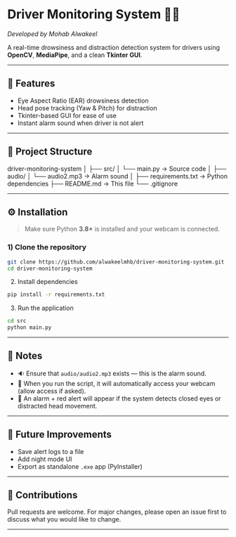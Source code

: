 # Driver Monitoring System 🚗👀

_Developed by Mohab Alwakeel_

A real-time drowsiness and distraction detection system for drivers using **OpenCV**, **MediaPipe**, and a clean **Tkinter GUI**.

---

## 🔧 Features

- Eye Aspect Ratio (EAR) drowsiness detection
- Head pose tracking (Yaw & Pitch) for distraction
- Tkinter-based GUI for ease of use
- Instant alarm sound when driver is not alert

---

## 📁 Project Structure

driver-monitoring-system
│
├── src/
│ └── main.py → Source code
│
├── audio/
│ └── audio2.mp3 → Alarm sound
│
├── requirements.txt → Python dependencies
├── README.md → This file
└── .gitignore

---

## ⚙️ Installation

> Make sure Python **3.8+** is installed and your webcam is connected.

### 1) Clone the repository

```bash
git clone https://github.com/alwakeelmhb/driver-monitoring-system.git
cd driver-monitoring-system

```

2. Install dependencies

```bash
pip install -r requirements.txt

```

3. Run the application

```bash
cd src
python main.py

```

---

## 🎯 Notes

- 🔉 Ensure that `audio/audio2.mp3` exists — this is the alarm sound.
- 📸 When you run the script, it will automatically access your webcam (allow access if asked).
- 🛑 An alarm + red alert will appear if the system detects closed eyes or distracted head movement.

---

## 🚀 Future Improvements

- Save alert logs to a file
- Add night mode UI
- Export as standalone `.exe` app (PyInstaller)

---

## 🤝 Contributions

Pull requests are welcome. For major changes, please open an issue first to discuss what you would like to change.

---
